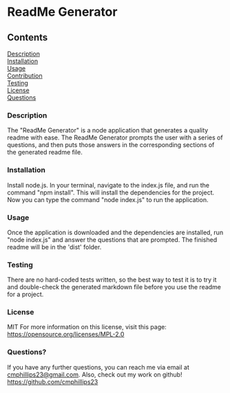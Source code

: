 
  # ReadMe Generator  
  
  ## Contents  
  [Description](#description)  
  [Installation](#installation)  
  [Usage](#usage)  
  [Contribution](#contribution)  
  [Testing](#testing)  
  [License](#license)  
  [Questions](#questions)  
  
  ### Description 
  The "ReadMe Generator" is a node application that generates a quality readme with ease.  The ReadMe Generator prompts the user with a series of questions, and then puts those answers in the corresponding sections of the generated readme file.  
  
  ### Installation
  Install node.js.  In your terminal, navigate to the index.js file, and run the command "npm install".  This will install the dependencies for the project.  Now you can type the command "node index.js" to run the application.  
  
  ### Usage 
  Once the application is downloaded and the dependencies are installed, run "node index.js" and answer the questions that are prompted.  The finished readme will be in the 'dist' folder.  
  
  ### Testing
  There are no hard-coded tests written, so the best way to test it is to try it and double-check the generated markdown file before you use the readme for a project.  
  
  ### License
  MIT
  For more information on this license, visit this page: <https://opensource.org/licenses/MPL-2.0>

  ### Questions?
  If you have any further questions, you can reach me via email at <cmphillips23@gmail.com>.  Also, check out my work on github! <https://github.com/cmphillips23>
